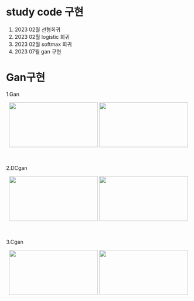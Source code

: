 # study code 구현 
1. 2023 02월  선형회귀 
2. 2023 02월  logistic 회귀
3. 2023 02월  softmax 회귀
4. 2023 07월 gan 구현

# Gan구현 

1.Gan
<br>
<p align="center">
  <img src = https://github.com/now1256/Seminar/assets/94968792/d7d32fc8-a4a5-45d1-946c-97e587f1ef4e height="122px" width="242px">
  <img src= https://github.com/now1256/Seminar/assets/94968792/c09e18b1-4a4e-49f4-af1b-309202ef1ca7 height="122px" width="242px">
</p>
<br>

2.DCgan
<br>
<p align="center">
  <img src= https://github.com/now1256/Seminar/assets/94968792/03304032-d367-4ef6-b86a-7c9deccbbb58 height="122px" width="242px">
  <img src= https://github.com/now1256/Seminar/assets/94968792/33265f20-27ea-48e0-b5d6-80faf45de978 height="122px" width="242px">
</p>
<br>

3.Cgan
<p align="center">
  <img src = https://github.com/now1256/Seminar/assets/94968792/9fe36e57-cfe8-476e-9fec-016ae0681537 height="122px" width="242px">
   <img src = https://github.com/now1256/Seminar/assets/94968792/5f9b7221-a55f-4305-a949-20fd5ccd78db  height="122px" width="242px">
</p>
